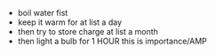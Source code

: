 - boil water fist
- keep it warm for at list a day
- then try to store charge at list a month 
- then light a bulb for 1 HOUR this is importance/AMP 